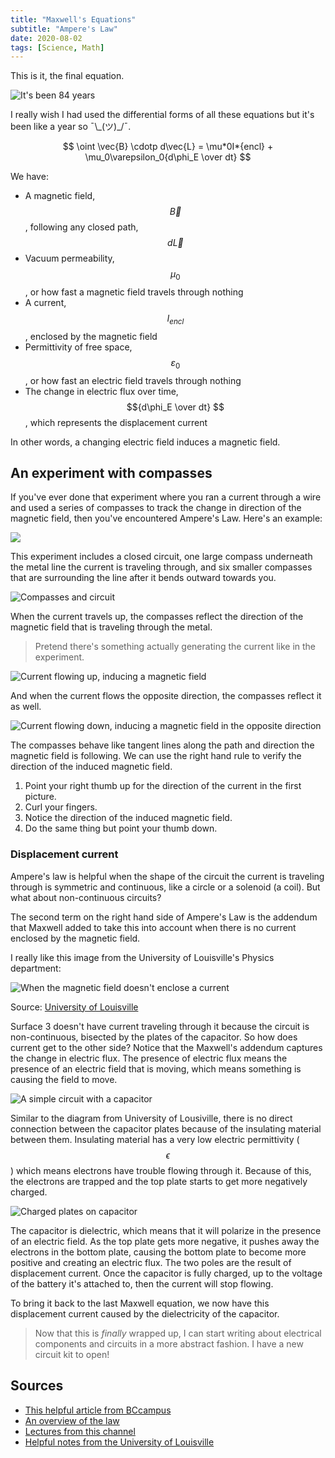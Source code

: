 ```yaml
---
title: "Maxwell's Equations"
subtitle: "Ampere's Law"
date: 2020-08-02
tags: [Science, Math]
---
```


This is it, the final equation.

![It's been 84 years](https://media.giphy.com/media/FoH28ucxZFJZu/giphy.gif)

I really wish I had used the differential forms of all these equations but it's been like a year so ¯\\\_(ツ)\_\/¯.

$$ \oint \vec{B} \cdotp d\vec{L} = \mu*0I*{encl} + \mu_0\varepsilon_0{d\phi_E \over dt} $$

We have:

- A magnetic field, $$\vec{B}$$, following any closed path, $$d\vec{L}$$
- Vacuum permeability, $$\mu_0$$, or how fast a magnetic field travels through nothing
- A current, $$I_{encl}$$, enclosed by the magnetic field
- Permittivity of free space, $$\varepsilon_0$$, or how fast an electric field travels through nothing
- The change in electric flux over time, $${d\phi_E \over dt} $$, which represents the displacement current

In other words, a changing electric field induces a magnetic field.

## An experiment with compasses

If you've ever done that experiment where you ran a current through a wire and used a series of compasses to track the change in direction of the magnetic field, then you've encountered Ampere's Law. Here's an example:

<a href="https://www.youtube.com/watch?v=4BvHq5CwfT8&t=0m34s" target="_blank">
    <img src="https://s3.us-east-2.amazonaws.com/caryssa-perez-images/posts/amperes-law-example.PNG"/>
</a>

This experiment includes a closed circuit, one large compass underneath the metal line the current is traveling through, and six smaller compasses that are surrounding the line after it bends outward towards you.

![Compasses and circuit](https://s3.us-east-2.amazonaws.com/caryssa-perez-images/posts/compasses-and-current.jpg)

When the current travels up, the compasses reflect the direction of the magnetic field that is traveling through the metal.

> Pretend there's something actually generating the current like in the experiment.

![Current flowing up, inducing a magnetic field](https://s3.us-east-2.amazonaws.com/caryssa-perez-images/posts/current-up-amperes.jpg)

And when the current flows the opposite direction, the compasses reflect it as well.

![Current flowing down, inducing a magnetic field in the opposite direction](https://s3.us-east-2.amazonaws.com/caryssa-perez-images/posts/current-down-amperes.jpg)

The compasses behave like tangent lines along the path and direction the magnetic field is following. We can use the right hand rule to verify the direction of the induced magnetic field.

1. Point your right thumb up for the direction of the current in the first picture.
2. Curl your fingers.
3. Notice the direction of the induced magnetic field.
4. Do the same thing but point your thumb down.

### Displacement current

Ampere's law is helpful when the shape of the circuit the current is traveling through is symmetric and continuous, like a circle or a solenoid (a coil). But what about non-continuous circuits?

The second term on the right hand side of Ampere's Law is the addendum that Maxwell added to take this into account when there is no current enclosed by the magnetic field.

I really like this image from the University of Louisville's Physics department:

![When the magnetic field doesn't enclose a current](https://s3.us-east-2.amazonaws.com/caryssa-perez-images/posts/mag_displacement_fig3.jpg)

Source: [University of Louisville](http://www.physics.louisville.edu/cldavis/phys299/notes/mag_displacement.html)

Surface 3 doesn't have current traveling through it because the circuit is non-continuous, bisected by the plates of the capacitor. So how does current get to the other side? Notice that the Maxwell's addendum captures the change in electric flux. The presence of electric flux means the presence of an electric field that is moving, which means something is causing the field to move.

![A simple circuit with a capacitor](https://s3.us-east-2.amazonaws.com/caryssa-perez-images/posts/capacitor-and-circuit.jpg)

Similar to the diagram from University of Lousiville, there is no direct connection between the capacitor plates because of the insulating material between them. Insulating material has a very low electric permittivity ($$\epsilon$$) which means electrons have trouble flowing through it. Because of this, the electrons are trapped and the top plate starts to get more negatively charged.

![Charged plates on capacitor](https://s3.us-east-2.amazonaws.com/caryssa-perez-images/posts/buildup-of-charges-capacitor.jpg)

The capacitor is dielectric, which means that it will polarize in the presence of an electric field. As the top plate gets more negative, it pushes away the electrons in the bottom plate, causing the bottom plate to become more positive and creating an electric flux. The two poles are the result of displacement current. Once the capacitor is fully charged, up to the voltage of the battery it's attached to, then the current will stop flowing.

To bring it back to the last Maxwell equation, we now have this displacement current caused by the dielectricity of the capacitor.

> Now that this is _finally_ wrapped up, I can start writing about electrical components and circuits in a more abstract fashion. I have a new circuit kit to open!

## Sources

- [This helpful article from BCcampus](https://opentextbc.ca/universityphysicsv2openstax/chapter/maxwells-equations-and-electromagnetic-waves/)
- [An overview of the law](http://hyperphysics.phy-astr.gsu.edu/hbase/magnetic/amplaw.html)
- [Lectures from this channel](https://www.youtube.com/channel/UCAd-pbgfzXDTGvnXkLss3Og)
- [Helpful notes from the University of Louisville](http://www.physics.louisville.edu/cldavis/phys299/notes/mag_displacement.html)
